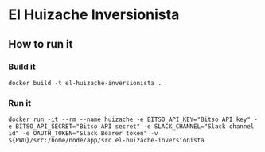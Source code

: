 # El Huizache Inversionista


## How to run it

### Build it
`docker build -t el-huizache-inversionista .`

### Run it
`docker run -it --rm --name huizache -e BITSO_API_KEY="Bitso API key" -e BITSO_API_SECRET="Bitso API secret" -e SLACK_CHANNEL="Slack channel id" -e OAUTH_TOKEN="Slack Bearer token" -v ${PWD}/src:/home/node/app/src el-huizache-inversionista`